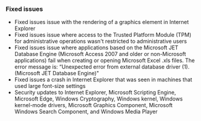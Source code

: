 ### Fixed issues
- Fixed issues issue with the rendering of a graphics element in Internet Explorer
- Fixed issues issue where access to the Trusted Platform Module (TPM) for administrative operations wasn't restricted to administrative users
- Fixed issues issue where applications based on the Microsoft JET Database Engine (Microsoft Access 2007 and older or non-Microsoft applications) fail when creating or opening Microsoft Excel .xls files. The error message is: “Unexpected error from external database driver (1). (Microsoft JET Database Engine)"
- Fixed issues a crash in Internet Explorer that was seen in machines that used large font-size settings
- Security updates to Internet Explorer, Microsoft Scripting Engine, Microsoft Edge, Windows Cryptography, Windows kernel, Windows kernel-mode drivers, Microsoft Graphics Component, Microsoft Windows Search Component, and Windows Media Player